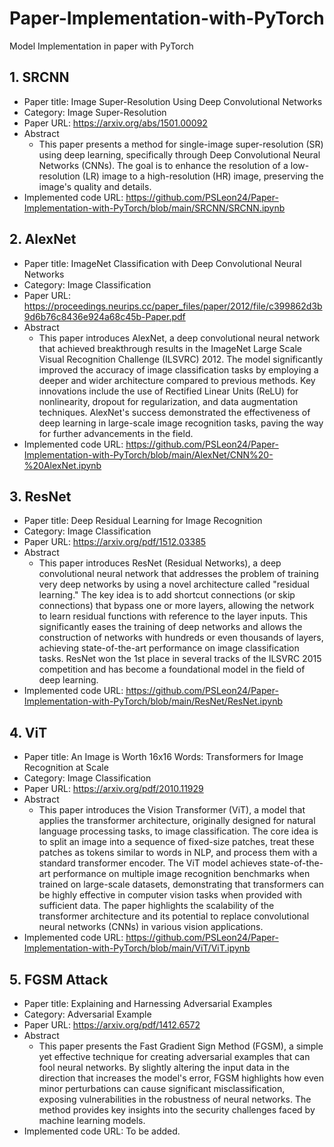 # Paper-Implementation-with-PyTorch
Model Implementation in paper with PyTorch

## 1. SRCNN
- Paper title: Image Super-Resolution Using Deep Convolutional Networks
- Category: Image Super-Resolution
- Paper URL: https://arxiv.org/abs/1501.00092
- Abstract
  - This paper presents a method for single-image super-resolution (SR) using deep learning, specifically through Deep Convolutional Neural Networks (CNNs). The goal is to enhance the resolution of a low-resolution (LR) image to a high-resolution (HR) image, preserving the image's quality and details.
- Implemented code URL: https://github.com/PSLeon24/Paper-Implementation-with-PyTorch/blob/main/SRCNN/SRCNN.ipynb

## 2. AlexNet
- Paper title: ImageNet Classification with Deep Convolutional Neural Networks
- Category: Image Classification
- Paper URL: https://proceedings.neurips.cc/paper_files/paper/2012/file/c399862d3b9d6b76c8436e924a68c45b-Paper.pdf
- Abstract
  - This paper introduces AlexNet, a deep convolutional neural network that achieved breakthrough results in the ImageNet Large Scale Visual Recognition Challenge (ILSVRC) 2012. The model significantly improved the accuracy of image classification tasks by employing a deeper and wider architecture compared to previous methods. Key innovations include the use of Rectified Linear Units (ReLU) for nonlinearity, dropout for regularization, and data augmentation techniques. AlexNet's success demonstrated the effectiveness of deep learning in large-scale image recognition tasks, paving the way for further advancements in the field.
- Implemented code URL: https://github.com/PSLeon24/Paper-Implementation-with-PyTorch/blob/main/AlexNet/CNN%20-%20AlexNet.ipynb

## 3. ResNet
- Paper title: Deep Residual Learning for Image Recognition
- Category: Image Classification
- Paper URL: https://arxiv.org/pdf/1512.03385
- Abstract
  - This paper introduces ResNet (Residual Networks), a deep convolutional neural network that addresses the problem of training very deep networks by using a novel architecture called "residual learning." The key idea is to add shortcut connections (or skip connections) that bypass one or more layers, allowing the network to learn residual functions with reference to the layer inputs. This significantly eases the training of deep networks and allows the construction of networks with hundreds or even thousands of layers, achieving state-of-the-art performance on image classification tasks. ResNet won the 1st place in several tracks of the ILSVRC 2015 competition and has become a foundational model in the field of deep learning.
- Implemented code URL: https://github.com/PSLeon24/Paper-Implementation-with-PyTorch/blob/main/ResNet/ResNet.ipynb

## 4. ViT
- Paper title: An Image is Worth 16x16 Words: Transformers for Image Recognition at Scale
- Category: Image Classification
- Paper URL: https://arxiv.org/pdf/2010.11929
- Abstract
  - This paper introduces the Vision Transformer (ViT), a model that applies the transformer architecture, originally designed for natural language processing tasks, to image classification. The core idea is to split an image into a sequence of fixed-size patches, treat these patches as tokens similar to words in NLP, and process them with a standard transformer encoder. The ViT model achieves state-of-the-art performance on multiple image recognition benchmarks when trained on large-scale datasets, demonstrating that transformers can be highly effective in computer vision tasks when provided with sufficient data. The paper highlights the scalability of the transformer architecture and its potential to replace convolutional neural networks (CNNs) in various vision applications.
- Implemented code URL: https://github.com/PSLeon24/Paper-Implementation-with-PyTorch/blob/main/ViT/ViT.ipynb

## 5. FGSM Attack
- Paper title: Explaining and Harnessing Adversarial Examples
- Category: Adversarial Example
- Paper URL: https://arxiv.org/pdf/1412.6572
- Abstract
  - This paper presents the Fast Gradient Sign Method (FGSM), a simple yet effective technique for creating adversarial examples that can fool neural networks. By slightly altering the input data in the direction that increases the model's error, FGSM highlights how even minor perturbations can cause significant misclassification, exposing vulnerabilities in the robustness of neural networks. The method provides key insights into the security challenges faced by machine learning models.
- Implemented code URL: To be added.
